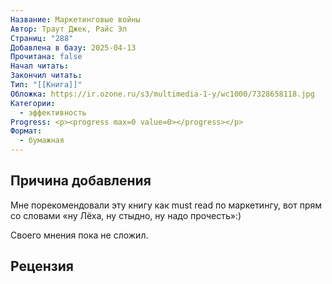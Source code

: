```yaml
---
Название: Маркетинговые войны
Автор: Траут Джек, Райс Эл
Страниц: "288"
Добавлена в базу: 2025-04-13
Прочитана: false
Начал читать: 
Закончил читать: 
Тип: "[[Книга]]"
Обложка: https://ir.ozone.ru/s3/multimedia-1-y/wc1000/7328658118.jpg
Категории:
  - эффективность
Progress: <p><progress max=0 value=0></progress></p>
Формат:
  - бумажная
---
```

## Причина добавления

Мне порекомендовали эту книгу как must read по маркетингу, вот прям со словами «ну Лёха, ну стыдно, ну надо прочесть»:)

Своего мнения пока не сложил.

## Рецензия
